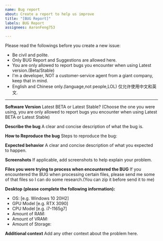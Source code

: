 ```yaml
---
name: Bug report
about: Create a report to help us improve
title: "[BUG Report]"
labels: BUG Report
assignees: AaronFeng753

---
```


Please read the followings before you create a new issue:
- Be civil and polite.
- Only BUG Report and Suggestions are allowed here.
- You are only allowed to report bugs you encounter when using Latest version.(Beta/Stable)
- I'm a developer, NOT a customer-service agent from a giant company, keep that in mind.
- English and Chinese only.(language,not people,LOL) 仅允许使用中文和英文.

---

**Software Version**
Latest BETA or Latest Stable?
(Choose the one you were using, you are only allowed to report bugs you encounter when using Latest BETA or Latest Stable)

**Describe the bug**
A clear and concise description of what the bug is.

**How to Reproduce the bug**
Steps to reproduce the bug:

**Expected behavior**
A clear and concise description of what you expected to happen.

**Screenshots**
If applicable, add screenshots to help explain your problem.

**Files you were trying to process when encountered the BUG**
If you encountered the BUG when processing certain files, please send me some of that files so I can do some research.(You can zip it before send it to me)

**Desktop (please complete the following information):**
 - OS: [e.g. Windows 10 20H2]
 - GPU Model [e.g. RTX 3090]
 - CPU Model [e.g. i7-1165g7]
 - Amount of RAM:
 - Amount of VRAM:
 - Amount of Storage:

**Additional context**
Add any other context about the problem here.
